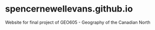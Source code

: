 # spencernewellevans.github.io

Website for final project of GEO605 - Geography of the Canadian North
